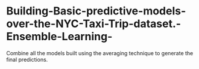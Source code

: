 # Building-Basic-predictive-models-over-the-NYC-Taxi-Trip-dataset.-Ensemble-Learning-
Combine all the models built using the averaging technique to generate the final
predictions.

